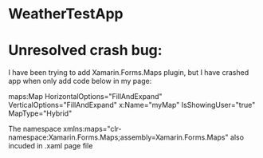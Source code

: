 # WeatherTestApp

# Unresolved crash bug:

I have been trying to add Xamarin.Forms.Maps plugin, but I have crashed app when only add code below in my page:

maps:Map HorizontalOptions="FillAndExpand" VerticalOptions="FillAndExpand"
x:Name="myMap"
IsShowingUser="true"
MapType="Hybrid"

The namespace xmlns:maps="clr-namespace:Xamarin.Forms.Maps;assembly=Xamarin.Forms.Maps" also incuded in .xaml page file
